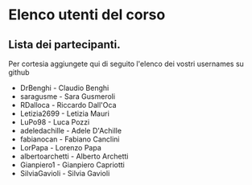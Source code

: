 # Elenco utenti del corso

## Lista dei partecipanti.

Per cortesia aggiungete qui di seguito l'elenco dei vostri usernames su github

- DrBenghi - Claudio Benghi
- saragusme - Sara Gusmeroli
- RDalloca - Riccardo Dall'Oca
- Letizia2699 - Letizia Mauri
- LuPo98 - Luca Pozzi
- adeledachille - Adele D'Achille
- fabianocan - Fabiano Canclini
- LorPapa - Lorenzo Papa
- albertoarchetti - Alberto Archetti
- Gianpiero1 - Gianpiero Capriotti 
- SilviaGavioli - Silvia Gavioli
